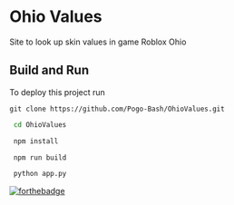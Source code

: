
# Ohio Values

Site to look up skin values in game Roblox Ohio

## Build and Run 

To deploy this project run

```
git clone https://github.com/Pogo-Bash/OhioValues.git
```

```bash
 cd OhioValues
```
```bash
 npm install
```
```bash
 npm run build
```
```bash
 python app.py
```
[![forthebadge](https://forthebadge.com/images/badges/powered-by-coffee.svg)](https://forthebadge.com)
